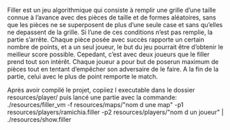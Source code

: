 Filler est un jeu algorithmique qui consiste à remplir une grille d’une taille connue à l’avance avec des pièces de taille et de formes aléatoires, sans que les pièces ne se superposent
de plus d’une seule case et sans qu’elles ne depassent de la grille. 
Si l’une de ces conditions n’est pas remplie, la partie s’arrête. Chaque pièce posée avec succès rapporte un certain nombre de points, et a un seul joueur, le but du jeu pourrait être d’obtenir le meilleur score possible. 
Cepedant, c’est avec deux joueurs que le filler prend tout son intérêt. Chaque joueur a pour but de poserun maximum de pièces tout en tentant d’empêcher son adversaire de le faire. 
A la fin de la partie, celui avec le plus de point remporte le match.

Après avoir compilé le projet, copiiez l executable dans le dossier resources/player/ puis lancé une partie avec la commande:
./resources/filler_vm -f resources/maps/"nom d une map" -p1 resources/players/ramichia.filler -p2 resources/players/"nom d un joueur" | ./resources/show.filler
